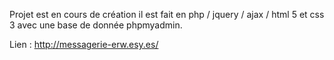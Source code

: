 Projet est en cours de création il est fait en php / jquery / ajax / html 5 et css 3 avec une base de donnée phpmyadmin.

Lien : http://messagerie-erw.esy.es/
